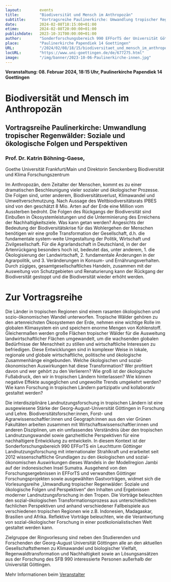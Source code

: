 ```yaml
---
layout:        events
title:         "Biodiversität und Mensch im Anthropozän"
subtitle:      "Vortragsreihe Paulinerkirche: Umwandlung tropischer Regenwälder: Soziale und ökologische Folgen und Perspektiven"
date:          2024-02-08T18:15:00+01:00
etime:         2024-02-08T20:00:00+01:00
publishdate:   2023-10-31T00:00:00+01:00
author:        "Sonderforschungsbereich 990 EFForTS der Universität Göttingen"
place:         "Paulinerkirche Papendiek 14 Goettingen"
URL:           "/2024/02/08/18/15/biodiversitaet_und_mensch_im_anthropozaen"
locURL:        "https://www.uni-goettingen.de/de/677275.html"
image:         "/img/banner/2023-10-06-Paulinerkirche-innen.jpg"
---
```


**Veranstaltung: 08. Februar 2024, 18:15 Uhr, Paulinerkirche Papendiek 14 Goettingen**

Biodiversität und Mensch im Anthropozän
===========

Vortragsreihe Paulinerkirche: Umwandlung tropischer Regenwälder: Soziale und ökologische Folgen und Perspektiven
-----------
### Prof. Dr. Katrin Böhning-Gaese,
Goethe Universität Frankfurt/Main und Direktorin Senckenberg Biodiversität und Klima Forschungszentrum

Im Anthropozän, dem Zeitalter der Menschen, kommt es zu einer dramatischen Beschleunigung vieler sozialer und ökologischer Prozesse. Die Folgen sind, unter anderem, Biodiversitätsverlust, Klimawandel und Umweltverschmutzung. Nach Aussage des Weltbiodiversitätsrats IPBES sind von den geschätzt 8 Mio. Arten auf der Erde eine Million vom Aussterben bedroht. Die Folgen des Rückgangs der Biodiversität sind Einbußen in Ökosystemleistungen und die Unterminierung des Erreichens der Nachhaltigkeitsziele. Was kann getan werden? Angesichts der Bedeutung der Biodiversitätskrise für das Wohlergehen der Menschen benötigen wir eine große Transformation der Gesellschaft, d.h. die fundamentale system-weite Umgestaltung der Politik, Wirtschaft und Zivilgesellschaft. Für die Agrarlandschaft in Deutschland, in der der Artenrückgang besonders hoch ist, bedeutet das, unter anderem, 1. die Ökologisierung der Landwirtschaft, 2. fundamentale Änderungen in der Agrarpolitik, und 3. Veränderungen in Konsum- und Ernährungsverhalten. Durch zügiges, gesamtgesellschaftliches Handeln, zusammen mit der Ausweitung von Schutzgebieten und Renaturierung kann der Rückgang der Biodiversität gestoppt und die Biodiversität wieder erhöht werden. 

# Zur Vortragsreihe

Die Länder in tropischen Regionen sind einem rasanten ökologischen und sozio-ökonomischen Wandel unterworfen. Tropische Wälder gehören zu den artenreichsten Ökosystemen der Erde, nehmen eine wichtige Rolle im globalen Klimasystem ein und speichern enorme Mengen von Kohlenstoff. Gleichermaßen werden große Flächen tropischer Wälder für die Ausweitung landwirtschaftlicher Flächen umgewandelt, um die wachsenden globalen Bedürfnisse der Menschheit zu stillen und wirtschaftliche Interessen zu befriedigen. Diese Entwicklungen sind in komplexer Weise in lokale, regionale und globale wirtschaftliche, politische und ökologische Zusammenhänge eingebunden. Welche ökologischen und sozial-ökonomischen Auswirkungen hat diese Transformation? Wer profitiert davon und wer gehört zu den Verlierern? Wie groß ist der ökologische Fußabdruck, den wir in tropischen Ländern hinterlassen? Wie können negative Effekte ausgeglichen und ungewollte Trends umgekehrt werden? Wie kann Forschung in tropischen Ländern partizipativ und kollaborativ gestaltet werden?

Die interdisziplinäre Landnutzungsforschung in tropischen Ländern ist eine ausgewiesene Stärke der Georg-August-Universität Göttingen in Forschung und Lehre. Biodiversitätsforscher:innen, Forst- und Agrarwissenschaftler:innen und Geograph:innen aus den vier Grünen Fakultäten arbeiten zusammen mit Wirtschaftswissenschaftler:innen und anderen Disziplinen, um ein umfassendes Verständnis über den tropischen Landnutzungswandel sowie ganzheitliche Perspektiven für eine nachhaltigere Entwicklung zu entwickeln. In diesem Kontext ist der Sonderforschungsbereich 990 EFForTS ein Leuchtturm Göttinger Landnutzungsforschung mit internationaler Strahlkraft und erarbeitet seit 2012 wissenschaftliche Grundlagen zu den ökologischen und sozial-ökonomischen Auswirkungen dieses Wandels in der Modellregion Jambi auf der indonesischen Insel Sumatra.
Ausgehend von den Forschungsergebnissen in EFForTS und verwandten Göttinger Forschungsprojekten sowie ausgewählten Gastvorträgen, widmet sich die Vorlesungsreihe „Umwandlung tropischer Regenwälder: Soziale und ökologische Folgen und Perspektiven“ den Inhalten und Ergebnissen moderner Landnutzungsforschung in den Tropen. Die Vorträge beleuchten den sozial-ökologischen Transformationsprozess aus unterschiedlichen fachlichen Perspektiven und anhand verschiedener Fallbeispiele aus verschiedenen tropischen Regionen wie z.B. Indonesien, Madagaskar, Brasilien und Afrika. Reflektive Vorträge beleuchten, wie die Verantwortung von sozial-ökologischer Forschung in einer postkolonialistischen Welt gestaltet werden kann.

Zielgruppe der Ringvorlesung sind neben den Studierenden und Forschenden der Georg-August Universität Göttingen alle an den aktuellen Gesellschaftsthemen zu Klimawandel und biologischer Vielfalt, Regenwaldtransformation und Nachhaltigkeit sowie an Lösungsansätzen aus der Forschung des SFB 990 interessierte Personen außerhalb der Universität Göttingen.


Mehr Informationen beim [Veranstalter](https://www.uni-goettingen.de/de/677275.html)
